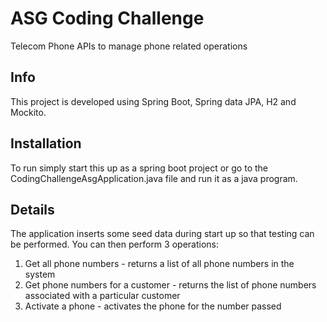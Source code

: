 # ASG Coding Challenge
Telecom Phone APIs to manage phone related operations

## Info
This project is developed using Spring Boot, Spring data JPA, H2 and Mockito.

## Installation
To run simply start this up as a spring boot project or go to the CodingChallengeAsgApplication.java file and run it as a java program.

## Details
The application inserts some seed data during start up so that testing can be performed.
You can then perform 3 operations:
  1. Get all phone numbers - returns a list of all phone numbers in the system
  2. Get phone numbers for a customer - returns the list of phone numbers associated with a particular customer
  3. Activate a phone - activates the phone for the number passed
